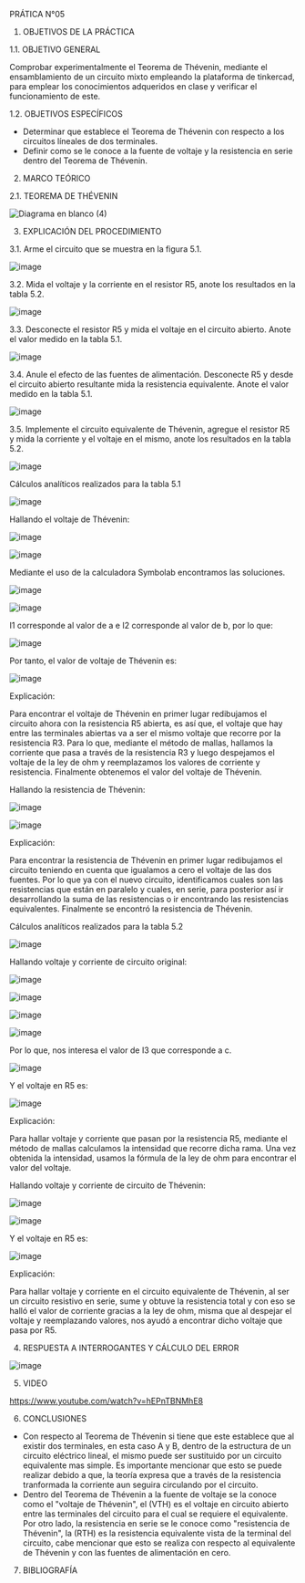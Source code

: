 PRÁTICA N°05 

1. OBJETIVOS DE LA PRÁCTICA

1.1. OBJETIVO GENERAL

Comprobar experimentalmente el Teorema de Thévenin, mediante el ensamblamiento de un circuito mixto empleando la plataforma de tinkercad, para emplear los conocimientos adqueridos en clase y verificar el funcionamiento de este.

1.2. OBJETIVOS ESPECÍFICOS

- Determinar que establece el Teorema de Thévenin con respecto a los circuitos líneales de dos terminales.
- Definir como se le conoce a la fuente de voltaje y la resistencia en serie dentro del Teorema de Thévenin.

2. MARCO TEÓRICO

2.1. TEOREMA DE THÉVENIN

![Diagrama en blanco (4)](https://user-images.githubusercontent.com/94008521/149223551-11bdd5e3-4237-4407-bf25-181800b64476.png)

3. EXPLICACIÓN DEL PROCEDIMIENTO

3.1. Arme el circuito que se muestra en la figura 5.1.

![image](https://user-images.githubusercontent.com/93960809/149155326-ec15e13d-213e-4cf2-9483-eac6faad7db8.png)

3.2. Mida el voltaje y la corriente en el resistor R5, anote los resultados en la tabla 5.2.

![image](https://user-images.githubusercontent.com/93960809/149155371-5dca432a-8d8f-451a-bd1b-bb4065bfa682.png)

3.3. Desconecte el resistor R5 y mida el voltaje en el circuito abierto. Anote el valor medido en la tabla 5.1.

![image](https://user-images.githubusercontent.com/93960809/149155433-795df9bd-d4c6-47e7-a46b-faa54cba72a2.png)

3.4. Anule el efecto de las fuentes de alimentación. Desconecte R5 y desde el circuito abierto resultante mida la resistencia equivalente. Anote el valor medido en la tabla 5.1.

![image](https://user-images.githubusercontent.com/93960809/149155489-9e2ee9c1-f4b5-4a67-ac17-93ab21ed3507.png)

3.5. Implemente el circuito equivalente de Thévenin, agregue el resistor R5 y mida la corriente y el voltaje en el mismo, anote los resultados en la tabla 5.2.

![image](https://user-images.githubusercontent.com/93960809/149155540-0439da2e-24ae-4271-a312-ebec031c51ad.png)

Cálculos analíticos realizados para la tabla 5.1

![image](https://user-images.githubusercontent.com/93960809/149155574-db0975c9-6c03-48cc-9574-9aff6ace7227.png)

Hallando el voltaje de Thévenin:

![image](https://user-images.githubusercontent.com/93960809/149155613-f5acd45f-4c3d-4ff3-8d70-32bb7ae9635b.png)

![image](https://user-images.githubusercontent.com/93960809/149155644-ff583eb0-8abb-4eba-b172-5c6a11ea1313.png)

Mediante el uso de la calculadora Symbolab encontramos las soluciones.

![image](https://user-images.githubusercontent.com/93960809/149155679-05933975-4740-444d-959c-0097603c5086.png)

![image](https://user-images.githubusercontent.com/93960809/149155696-c31e6ce2-7274-43cc-94d0-31fbd83d805d.png)

I1 corresponde al valor de a e I2 corresponde al valor de b, por lo que: 

![image](https://user-images.githubusercontent.com/93960809/149155739-e0f54afe-b5b1-482b-8e01-b04004aa1424.png)

Por tanto, el valor de voltaje de Thévenin es: 

![image](https://user-images.githubusercontent.com/93960809/149155780-749737ce-0b12-4309-b590-12ce4ffe0e51.png)

Explicación: 

Para encontrar el voltaje de Thévenin en primer lugar redibujamos el circuito ahora con la resistencia R5 abierta, es así que, el voltaje que hay entre las terminales abiertas va a ser el mismo voltaje que recorre por la resistencia R3. Para lo que, mediante el método de mallas, hallamos la corriente que pasa a través de la resistencia R3 y luego despejamos el voltaje de la ley de ohm y reemplazamos los valores de corriente y resistencia. Finalmente obtenemos el valor del voltaje de Thévenin. 

Hallando la resistencia de Thévenin:

![image](https://user-images.githubusercontent.com/93960809/149155990-1515a313-ede8-4ab6-9e65-658628fa63c5.png)

![image](https://user-images.githubusercontent.com/93960809/149156018-0ee1ee31-baaf-4d46-ae11-0e4161d66bdf.png)

Explicación: 

Para encontrar la resistencia de Thévenin en primer lugar redibujamos el circuito teniendo en cuenta que igualamos a cero el voltaje de las dos fuentes. Por lo que ya con el nuevo circuito, identificamos cuales son las resistencias que están en paralelo y cuales, en serie, para posterior así ir desarrollando la suma de las resistencias o ir encontrando las resistencias equivalentes. Finalmente se encontró la resistencia de Thévenin.

Cálculos analíticos realizados para la tabla 5.2

![image](https://user-images.githubusercontent.com/93960809/149156070-d34a7f94-e639-41de-b200-c605ae815218.png)

Hallando voltaje y corriente de circuito original: 

![image](https://user-images.githubusercontent.com/93960809/149156104-99cdb6ee-985a-471b-9b1a-d3598910094a.png)

![image](https://user-images.githubusercontent.com/93960809/149156139-8086efa4-bd26-406e-8a88-3be3950a090f.png)

![image](https://user-images.githubusercontent.com/93960809/149156153-1a1bb953-257f-46ed-990a-5b8e7e93d8fa.png)

![image](https://user-images.githubusercontent.com/93960809/149156169-8432c4df-1c1d-43a6-a132-5d39a7a561b6.png)

Por lo que, nos interesa el valor de I3 que corresponde a c. 

![image](https://user-images.githubusercontent.com/93960809/149156204-4d71ee8f-cadd-4edb-b643-9b0f4192c3ff.png)

Y el voltaje en R5 es: 

![image](https://user-images.githubusercontent.com/93960809/149156246-7af90a60-bceb-4319-a5e0-635a2f7aa866.png)

Explicación:

Para hallar voltaje y corriente que pasan por la resistencia R5, mediante el método de mallas calculamos la intensidad que recorre dicha rama. Una vez obtenida la intensidad, usamos la fórmula de la ley de ohm para encontrar el valor del voltaje.

Hallando voltaje y corriente de circuito de Thévenin: 

![image](https://user-images.githubusercontent.com/93960809/149156319-35d889df-f680-4d0e-85ae-37b5c284095f.png)

![image](https://user-images.githubusercontent.com/93960809/149159480-11ad52f6-0e61-4942-bece-5b13aa0ed62a.png)

Y el voltaje en R5 es:

![image](https://user-images.githubusercontent.com/93960809/149159522-a0fe4066-e55e-4faa-9675-c419a3ba6225.png)

Explicación: 

Para hallar voltaje y corriente en el circuito equivalente de Thévenin, al ser un circuito resistivo en serie, sume y obtuve la resistencia total y con eso se halló el valor de corriente gracias a la ley de ohm, misma que al despejar el voltaje y reemplazando valores, nos ayudó a encontrar dicho voltaje que pasa por R5. 


4. RESPUESTA A INTERROGANTES Y CÁLCULO DEL ERROR

![image](https://user-images.githubusercontent.com/93415377/149213611-f0b2640f-b924-4ef1-9767-5272fbf759b1.png)

5. VIDEO

https://www.youtube.com/watch?v=hEPnTBNMhE8

6. CONCLUSIONES

- Con respecto al Teorema de Thévenin si tiene que este establece que al existir dos terminales, en esta caso A y B, dentro de la estructura de un circuito eléctrico lineal, el mismo puede ser sustituido por un circuito equivalente mas simple. Es importante mencionar que esto se puede realizar debido a que, la teoría expresa que a través de la resistencia tranformada la corriente aun seguira circulando por el circuito.
- Dentro del Teorema de Thévenin a la fuente de voltaje se la conoce como el "voltaje de Thévenin", el (VTH) es el voltaje en circuito abierto entre las terminales del circuito para el cual se requiere el equivalente. Por otro lado, la resistencia en serie se le conoce como "resistencia de Thévenin", la (RTH) es la resistencia equivalente vista de la terminal del circuito, cabe mencionar que esto se realiza con respecto al equivalente de Thévenin y con las fuentes de alimentación en cero. 

7. BIBLIOGRAFÍA
